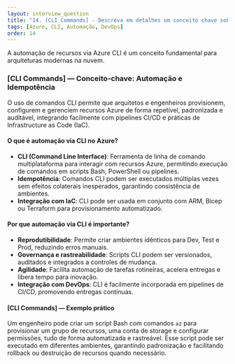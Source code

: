 ```yaml
---
layout: interview_question
title: "14. [CLI Commands] - Descreva em detalhes um conceito chave sobre CLI Commands relevante para arquitetura no Azure"
tags: [Azure, CLI, Automação, DevOps]
order: 14
---
```


A automação de recursos via Azure CLI é um conceito fundamental para arquiteturas modernas na nuvem.

### [CLI Commands] — Conceito-chave: Automação e Idempotência

O uso de comandos CLI permite que arquitetos e engenheiros provisionem, configurem e gerenciem recursos Azure de forma repetível, padronizada e auditável, integrando facilmente com pipelines CI/CD e práticas de Infrastructure as Code (IaC).

#### O que é automação via CLI no Azure?

- **CLI (Command Line Interface)**: Ferramenta de linha de comando multiplataforma para interagir com recursos Azure, permitindo execução de comandos em scripts Bash, PowerShell ou pipelines.
- **Idempotência**: Comandos CLI podem ser executados múltiplas vezes sem efeitos colaterais inesperados, garantindo consistência de ambientes.
- **Integração com IaC**: CLI pode ser usada em conjunto com ARM, Bicep ou Terraform para provisionamento automatizado.

#### Por que automação via CLI é importante?

- **Reprodutibilidade**: Permite criar ambientes idênticos para Dev, Test e Prod, reduzindo erros manuais.
- **Governança e rastreabilidade**: Scripts CLI podem ser versionados, auditados e integrados a controles de mudança.
- **Agilidade**: Facilita automação de tarefas rotineiras, acelera entregas e libera tempo para inovação.
- **Integração com DevOps**: CLI é facilmente incorporada em pipelines de CI/CD, promovendo entregas contínuas.

#### [CLI Commands] — Exemplo prático

Um engenheiro pode criar um script Bash com comandos `az` para provisionar um grupo de recursos, uma conta de storage e configurar permissões, tudo de forma automatizada e rastreável. Esse script pode ser executado em diferentes ambientes, garantindo padronização e facilitando rollback ou destruição de recursos quando necessário.
